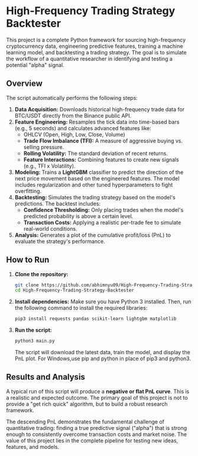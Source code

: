 # High-Frequency Trading Strategy Backtester

This project is a complete Python framework for sourcing high-frequency cryptocurrency data, engineering predictive features, training a machine learning model, and backtesting a trading strategy. The goal is to simulate the workflow of a quantitative researcher in identifying and testing a potential "alpha" signal.

## Overview

The script automatically performs the following steps:
1.  **Data Acquisition:** Downloads historical high-frequency trade data for BTC/USDT directly from the Binance public API.
2.  **Feature Engineering:** Resamples the tick data into time-based bars (e.g., 5 seconds) and calculates advanced features like:
    * OHLCV (Open, High, Low, Close, Volume)
    * **Trade Flow Imbalance (TFI):** A measure of aggressive buying vs. selling pressure.
    * **Rolling Volatility:** The standard deviation of recent returns.
    * **Feature Interactions:** Combining features to create new signals (e.g., TFI x Volatility).
3.  **Modeling:** Trains a **LightGBM** classifier to predict the direction of the next price movement based on the engineered features. The model includes regularization and other tuned hyperparameters to fight overfitting.
4.  **Backtesting:** Simulates the trading strategy based on the model's predictions. The backtest includes:
    * **Confidence Thresholding:** Only placing trades when the model's predicted probability is above a certain level.
    * **Transaction Costs:** Applying a realistic per-trade fee to simulate real-world conditions.
5.  **Analysis:** Generates a plot of the cumulative profit/loss (PnL) to evaluate the strategy's performance.

## How to Run

1.  **Clone the repository:**
    ```bash
    git clone https://github.com/abhimnyu09/High-Frequency-Trading-Strategy-Backtester
    cd High-Frequency-Trading-Strategy-Backtester
    ```

2.  **Install dependencies:**
    Make sure you have Python 3 installed. Then, run the following command to install the required libraries:
    ```bash
    pip3 install requests pandas scikit-learn lightgbm matplotlib
    ```

3.  **Run the script:**
    ```bash
    python3 main.py
    ```
    The script will download the latest data, train the model, and display the PnL plot.
    For Windows,use pip and python in place of pip3 and python3.

## Results and Analysis

A typical run of this script will produce a **negative or flat PnL curve**. This is a realistic and expected outcome. The primary goal of this project is not to provide a "get rich quick" algorithm, but to build a robust research framework.

The descending PnL demonstrates the fundamental challenge of quantitative trading: finding a true predictive signal ("alpha") that is strong enough to consistently overcome transaction costs and market noise. The value of this project lies in the complete pipeline for testing new ideas, features, and models.
